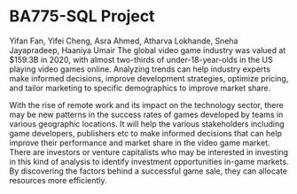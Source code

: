 # BA775-SQL Project
Yifan Fan, Yifei Cheng, Asra Ahmed, Atharva Lokhande, Sneha Jayapradeep, Haaniya Umair
The global video game industry was valued at $159.3B in 2020, with almost two-thirds of under-18-year-olds in the US playing video games online. Analyzing trends can help industry experts make informed decisions, improve development strategies, optimize pricing, and tailor marketing to specific demographics to improve market share.

With the rise of remote work and its impact on the technology sector, there may be new patterns in the success rates of games developed by teams in various geographic locations. It will help the various stakeholders including game developers, publishers etc to make informed decisions that can help improve their performance and market share in the video game market. There are investors or venture capitalists who may be interested in investing in this kind of analysis to identify investment opportunities in-game markets. By discovering the factors behind a successful game sale, they can allocate resources more efficiently.
